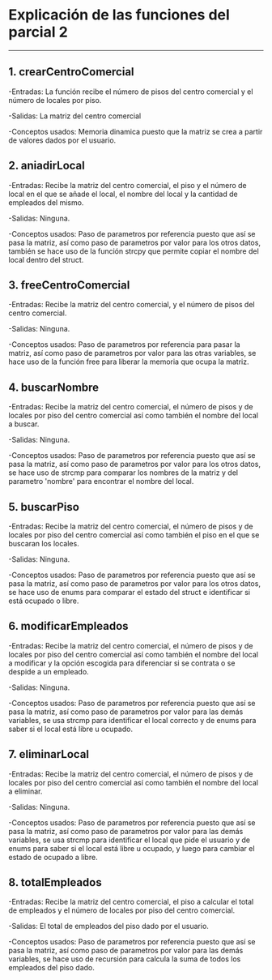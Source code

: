 # Explicación de las funciones del parcial 2

---

## 1. crearCentroComercial

-Entradas: La función recibe el número de pisos del centro comercial y el número de locales por piso.

-Salidas: La matriz del centro comercial

-Conceptos usados: Memoria dinamica puesto que la matriz se crea a partir de valores dados por el usuario.

## 2. aniadirLocal

-Entradas: Recibe la matriz del centro comercial, el piso y el número de local en el que se añade el local,
el nombre del local y la cantidad de empleados del mismo.

-Salidas: Ninguna.

-Conceptos usados: Paso de parametros por referencia puesto que así se pasa la matriz, así como paso de parametros por valor para los otros datos, también se hace uso de la función strcpy que permite copiar el nombre del local dentro del struct.

## 3. freeCentroComercial

-Entradas: Recibe la matriz del centro comercial, y el número de pisos del centro comercial.

-Salidas: Ninguna.

-Conceptos usados: Paso de parametros por referencia para pasar la matriz, así como paso de parametros por valor para las otras variables, se hace uso de la función free para liberar la memoria que ocupa la matriz.

## 4. buscarNombre

-Entradas: Recibe la matriz del centro comercial, el número de pisos y de locales por piso del centro comercial así como también el nombre del local a buscar.

-Salidas: Ninguna.

-Conceptos usados: Paso de parametros por referencia puesto que así se pasa la matriz, así como paso de parametros por valor para los otros datos, se hace uso de strcmp para comparar los nombres de la matriz y del parametro 'nombre' para encontrar el nombre del local.

## 5. buscarPiso

-Entradas: Recibe la matriz del centro comercial, el número de pisos y de locales por piso del centro comercial así como también el piso en el que se buscaran los locales.

-Salidas: Ninguna.

-Conceptos usados: Paso de parametros por referencia puesto que así se pasa la matriz, así como paso de parametros por valor para los otros datos, se hace uso de enums para comparar el estado del struct e identificar si está ocupado o libre.

## 6. modificarEmpleados

-Entradas: Recibe la matriz del centro comercial, el número de pisos y de locales por piso del centro comercial así como también el nombre del local a modificar y la opción escogida para diferenciar si se contrata o se despide a un empleado.

-Salidas: Ninguna.

-Conceptos usados: Paso de parametros por referencia puesto que así se pasa la matriz, así como paso de parametros por valor para las demás variables, se usa strcmp para identificar el local correcto y de enums para saber si el local está libre u ocupado.

## 7. eliminarLocal

-Entradas: Recibe la matriz del centro comercial, el número de pisos y de locales por piso del centro comercial así como también el nombre del local a eliminar.

-Salidas: Ninguna.

-Conceptos usados: Paso de parametros por referencia puesto que así se pasa la matriz, así como paso de parametros por valor para las demás variables, se usa strcmp para identificar el local que pide el usuario y de enums para saber si el local está libre u ocupado, y luego para cambiar el estado de ocupado a libre.

## 8. totalEmpleados

-Entradas: Recibe la matriz del centro comercial, el piso a calcular el total de empleados y el número de locales por piso del centro comercial.

-Salidas: El total de empleados del piso dado por el usuario.

-Conceptos usados: Paso de parametros por referencia puesto que así se pasa la matriz, así como paso de parametros por valor para las demás variables, se hace uso de recursión para calcula la suma de todos los empleados del piso dado.

